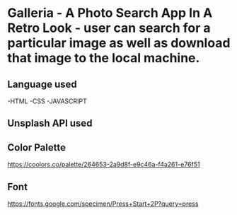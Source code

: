 # Galleria - A Photo Search App In A Retro Look - user can search for a particular image as well as download that image to the local machine.

## Language used
 -HTML 
 -CSS 
 -JAVASCRIPT

## Unsplash API used

## Color Palette
https://coolors.co/palette/264653-2a9d8f-e9c46a-f4a261-e76f51

## Font
https://fonts.google.com/specimen/Press+Start+2P?query=press
